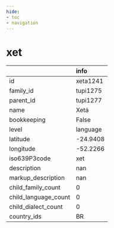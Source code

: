 ```yaml
---
hide:
- toc
- navigation
---
```

# xet
|                      | info     |
|:---------------------|:---------|
| id                   | xeta1241 |
| family_id            | tupi1275 |
| parent_id            | tupi1277 |
| name                 | Xetá     |
| bookkeeping          | False    |
| level                | language |
| latitude             | -24.9408 |
| longitude            | -52.2266 |
| iso639P3code         | xet      |
| description          | nan      |
| markup_description   | nan      |
| child_family_count   | 0        |
| child_language_count | 0        |
| child_dialect_count  | 0        |
| country_ids          | BR       |
